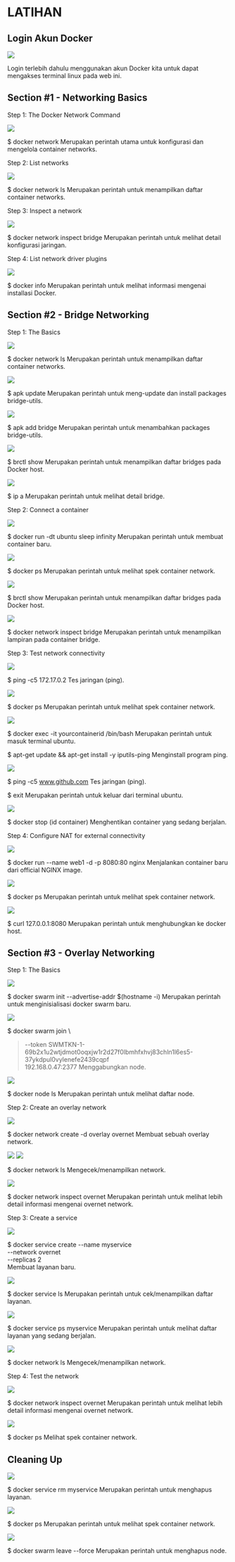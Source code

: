# LATIHAN

## Login Akun Docker

![](img/01.png)

Login terlebih dahulu menggunakan akun Docker kita untuk dapat mengakses terminal linux pada web ini.


## Section #1 - Networking Basics

Step 1: The Docker Network Command

![](img/02.png)

$ docker network
Merupakan perintah utama untuk konfigurasi dan mengelola container networks.

Step 2: List networks

![](img/03.png)

$ docker network ls
Merupakan perintah untuk menampilkan daftar container networks.

Step 3: Inspect a network

![](img/04.png)

$ docker network inspect bridge
Merupakan perintah untuk melihat detail konfigurasi jaringan.

Step 4: List network driver plugins

![](img/05.png)

$ docker info
Merupakan perintah untuk melihat informasi mengenai installasi Docker.


## Section #2 - Bridge Networking

Step 1: The Basics

![](img/06.png)

$ docker network ls
Merupakan perintah untuk menampilkan daftar container networks.

![](img/07.png)

$ apk update
Merupakan perintah untuk meng-update dan install packages bridge-utils.

![](img/08.png)

$ apk add bridge
Merupakan perintah untuk menambahkan packages bridge-utils.

![](img/09.png)

$ brctl show
Merupakan perintah untuk menampilkan daftar bridges pada Docker host.

![](img/10.png)

$ ip a
Merupakan perintah untuk melihat detail bridge.

Step 2: Connect a container

![](img/11.png)

$ docker run -dt ubuntu sleep infinity
Merupakan perintah untuk membuat container baru.

![](img/12.png)

$ docker ps
Merupakan perintah untuk melihat spek container network.

![](img/13.png)

$ brctl show
Merupakan perintah untuk menampilkan daftar bridges pada Docker host.

![](img/14.png)

$ docker network inspect bridge
Merupakan perintah untuk menampilkan lampiran pada container bridge.

Step 3: Test network connectivity

![](img/15.png)

$ ping -c5 172.17.0.2
Tes jaringan (ping).

![](img/16.png)

$ docker ps
Merupakan perintah untuk melihat spek container network.

![](img/17.png)

$ docker exec -it yourcontainerid /bin/bash
Merupakan perintah untuk masuk terminal ubuntu.

$ apt-get update && apt-get install -y iputils-ping
Menginstall program ping.

![](img/18.png)

$ ping -c5 www.github.com
Tes jaringan (ping).

$ exit
Merupakan perintah untuk keluar dari terminal ubuntu.

![](img/19.png)

$ docker stop (id container)
Menghentikan container yang sedang berjalan.

Step 4: Configure NAT for external connectivity

![](img/20.png)

$ docker run --name web1 -d -p 8080:80 nginx
Menjalankan container baru dari official NGINX image.

![](img/21.png)

$ docker ps
Merupakan perintah untuk melihat spek container network.

![](img/22.png)

$ curl 127.0.0.1:8080
Merupakan perintah untuk menghubungkan ke docker host.


## Section #3 - Overlay Networking

Step 1: The Basics

![](img/23.png)

$ docker swarm init --advertise-addr $(hostname -i)
Merupakan perintah untuk menginisialisasi docker swarm baru.

![](img/24.png)

$ docker swarm join \
> --token SWMTKN-1-69b2x1u2wtjdmot0oqxjw1r2d27f0lbmhfxhvj83chln1l6es5-37ykdpul0vylenefe2439cqpf \
> 192.168.0.47:2377
Menggabungkan node.

![](img/25.png)

$ docker node ls
Merupakan perintah untuk melihat daftar node.

Step 2: Create an overlay network

![](img/26.png)

$ docker network create -d overlay overnet
Membuat sebuah overlay network.

![](img/27.png)
![](img/28.png)

$ docker network ls
Mengecek/menampilkan network.

![](img/29.png)

$ docker network inspect overnet
Merupakan perintah untuk melihat lebih detail informasi mengenai overnet network.

Step 3: Create a service

![](img/30.png)

$ docker service create --name myservice \
--network overnet \
--replicas 2 \
Membuat layanan baru.

![](img/31.png)

$ docker service ls
Merupakan perintah untuk cek/menampilkan daftar layanan.

![](img/32.png)

$ docker service ps myservice
Merupakan perintah untuk melihat daftar layanan yang sedang berjalan.

![](img/33.png)

$ docker network ls
Mengecek/menampilkan network.

Step 4: Test the network

![](img/34.png)

$ docker network inspect overnet
Merupakan perintah untuk melihat lebih detail informasi mengenai overnet network.

![](img/35.png)

$ docker ps
Melihat spek container network.


## Cleaning Up

![](img/36.png)

$ docker service rm myservice
Merupakan perintah untuk menghapus layanan.

![](img/37.png)

$ docker ps
Merupakan perintah untuk melihat spek container network.

![](img/38.png)

$ docker swarm leave --force
Merupakan perintah untuk menghapus node.